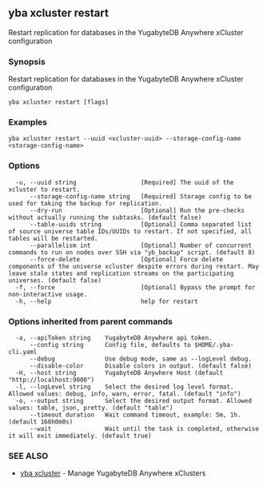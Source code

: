 ## yba xcluster restart

Restart replication for databases in the YugabyteDB Anywhere xCluster configuration

### Synopsis

Restart replication for databases in the YugabyteDB Anywhere xCluster configuration

```
yba xcluster restart [flags]
```

### Examples

```
yba xcluster restart --uuid <xcluster-uuid> --storage-config-name <storage-config-name>
```

### Options

```
  -u, --uuid string                  [Required] The uuid of the xcluster to restart.
      --storage-config-name string   [Required] Storage config to be used for taking the backup for replication. 
      --dry-run                      [Optional] Run the pre-checks without actually running the subtasks. (default false)
      --table-uuids string           [Optional] Comma separated list of source universe table IDs/UUIDs to restart. If not specified, all tables will be restarted.
      --parallelism int              [Optional] Number of concurrent commands to run on nodes over SSH via "yb_backup" script. (default 8)
      --force-delete                 [Optional] Force delete components of the universe xcluster despite errors during restart. May leave stale states and replication streams on the participating universes. (default false)
  -f, --force                        [Optional] Bypass the prompt for non-interactive usage.
  -h, --help                         help for restart
```

### Options inherited from parent commands

```
  -a, --apiToken string    YugabyteDB Anywhere api token.
      --config string      Config file, defaults to $HOME/.yba-cli.yaml
      --debug              Use debug mode, same as --logLevel debug.
      --disable-color      Disable colors in output. (default false)
  -H, --host string        YugabyteDB Anywhere Host (default "http://localhost:9000")
  -l, --logLevel string    Select the desired log level format. Allowed values: debug, info, warn, error, fatal. (default "info")
  -o, --output string      Select the desired output format. Allowed values: table, json, pretty. (default "table")
      --timeout duration   Wait command timeout, example: 5m, 1h. (default 168h0m0s)
      --wait               Wait until the task is completed, otherwise it will exit immediately. (default true)
```

### SEE ALSO

* [yba xcluster](yba_xcluster.md)	 - Manage YugabyteDB Anywhere xClusters

